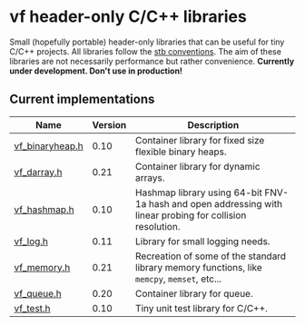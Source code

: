 # vf header-only C/C++ libraries
Small (hopefully portable) header-only libraries that can be useful for tiny C/C++ projects. All libraries follow the [stb conventions](https://github.com/nothings/stb/blob/master/docs/stb_howto.txt). The aim of these libraries are not necessarily performance but rather convenience. **Currently under development. Don't use in production!**

## Current implementations
| Name        | Version | Description                           |
| ----------- | ------- | ------------------------------------- |
| [vf_binaryheap.h](/vf_binaryheap.h) | 0.10 | Container library for fixed size flexible binary heaps. |
| [vf_darray.h](/vf_darray.h) | 0.21 | Container library for dynamic arrays. |
| [vf_hashmap.h](/vf_hashmap.h) | 0.10 | Hashmap library using 64-bit FNV-1a hash and open addressing with linear probing for collision resolution. |
| [vf_log.h](/vf_log.h) | 0.11 | Library for small logging needs. |
| [vf_memory.h](/vf_memory.h) | 0.21 | Recreation of some of the standard library memory functions, like `memcpy`, `memset`, etc... |
| [vf_queue.h](/vf_queue.h) | 0.20 | Container library for queue. |
| [vf_test.h](/vf_test.h) | 0.10 | Tiny unit test library for C/C++. |

